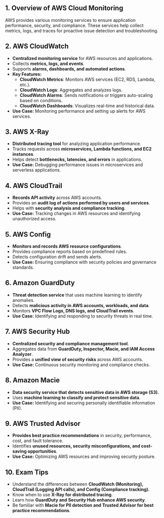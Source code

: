 ## **1. Overview of AWS Cloud Monitoring**

AWS provides various monitoring services to ensure application performance, security, and compliance. These services help collect metrics, logs, and traces for proactive issue detection and troubleshooting.

## **2. AWS CloudWatch**

- **Centralized monitoring service** for AWS resources and applications.
- Collects **metrics, logs, and events**.
- Supports **alarms, dashboards, and automated actions**.
- **Key Features:**
    - **CloudWatch Metrics**: Monitors AWS services (EC2, RDS, Lambda, etc.).
    - **CloudWatch Logs**: Aggregates and analyzes logs.
    - **CloudWatch Alarms**: Sends notifications or triggers auto-scaling based on conditions.
    - **CloudWatch Dashboards**: Visualizes real-time and historical data.
- **Use Case:** Monitoring performance and setting up alerts for AWS services.

## **3. AWS X-Ray**

- **Distributed tracing tool** for analyzing application performance.
- Tracks requests across **microservices, Lambda functions, and EC2 instances**.
- Helps detect **bottlenecks, latencies, and errors** in applications.
- **Use Case:** Debugging performance issues in microservices and serverless applications.

## **4. AWS CloudTrail**

- **Records API activity** across AWS accounts.
- Provides an **audit log of actions performed by users and services**.
- Helps with **security analysis and compliance tracking**.
- **Use Case:** Tracking changes in AWS resources and identifying unauthorized access.

## **5. AWS Config**

- **Monitors and records AWS resource configurations**.
- Provides compliance reports based on predefined rules.
- Detects configuration drift and sends alerts.
- **Use Case:** Ensuring compliance with security policies and governance standards.

## **6. Amazon GuardDuty**

- **Threat detection service** that uses machine learning to identify anomalies.
- Detects **malicious activity in AWS accounts, workloads, and data**.
- Monitors **VPC Flow Logs, DNS logs, and CloudTrail events**.
- **Use Case:** Identifying and responding to security threats in real time.

## **7. AWS Security Hub**

- **Centralized security and compliance management tool**.
- Aggregates data from **GuardDuty, Inspector, Macie, and IAM Access Analyzer**.
- Provides a **unified view of security risks** across AWS accounts.
- **Use Case:** Continuous security monitoring and compliance checks.

## **8. Amazon Macie**

- **Data security service that detects sensitive data in AWS storage (S3).**
- Uses **machine learning to classify and protect sensitive data**.
- **Use Case:** Identifying and securing personally identifiable information (PII).

## **9. AWS Trusted Advisor**

- **Provides best practice recommendations** in security, performance, cost, and fault tolerance.
- Identifies **unused resources, security misconfigurations, and cost-saving opportunities**.
- **Use Case:** Optimizing AWS resources and improving security posture.

## **10. Exam Tips**

- Understand the differences between **CloudWatch (Monitoring), CloudTrail (Logging API calls), and Config (Compliance tracking).**
- Know when to use **X-Ray for distributed tracing**.
- Learn how **GuardDuty and Security Hub enhance AWS security**.
- Be familiar with **Macie for PII detection and Trusted Advisor for best practice recommendations**.